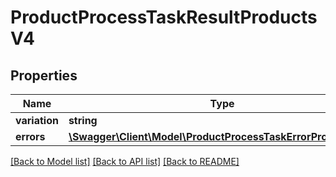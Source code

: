 # ProductProcessTaskResultProductsV4

## Properties
Name | Type | Description | Notes
------------ | ------------- | ------------- | -------------
**variation** | **string** |  | [optional] 
**errors** | [**\Swagger\Client\Model\ProductProcessTaskErrorProductsV4[]**](ProductProcessTaskErrorProductsV4.md) |  | [optional] 

[[Back to Model list]](../../README.md#documentation-for-models) [[Back to API list]](../../README.md#documentation-for-api-endpoints) [[Back to README]](../../README.md)

